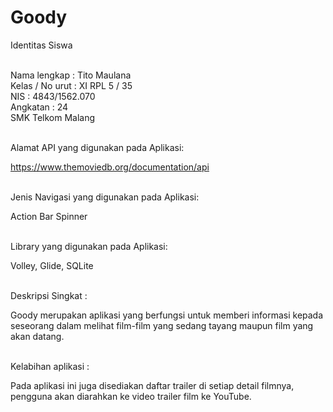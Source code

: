 # Goody
Identitas Siswa<br><br>

Nama lengkap : Tito Maulana<br>
Kelas / No urut : XI RPL 5 / 35<br> 
NIS : 4843/1562.070<br>
Angkatan : 24 <br>
SMK Telkom Malang <br><br>

Alamat API yang digunakan pada Aplikasi:<br>

https://www.themoviedb.org/documentation/api<br><br>

Jenis Navigasi yang digunakan pada Aplikasi:<br>

Action Bar Spinner<br><br>

Library yang digunakan pada Aplikasi:<br>

Volley, Glide, SQLite<br><br>

Deskripsi Singkat :<br>

Goody merupakan aplikasi yang berfungsi untuk memberi informasi kepada seseorang dalam melihat film-film yang sedang tayang maupun film yang akan datang.<br><br>

Kelabihan aplikasi :<br>

Pada aplikasi ini juga disediakan daftar trailer di setiap detail filmnya, pengguna akan diarahkan ke video trailer film ke YouTube.
